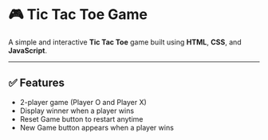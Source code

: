 # 🎮 Tic Tac Toe Game

A simple and interactive **Tic Tac Toe** game built using **HTML**, **CSS**, and **JavaScript**.

---

## ✅ Features

- 2-player game (Player O and Player X)
- Display winner when a player wins
- Reset Game button to restart anytime
- New Game button appears when a player wins
